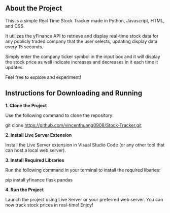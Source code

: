 ## About the Project

This is a simple Real Time Stock Tracker made in Python, Javascript, HTML, and CSS.

It utilizes the yFinance API to retrieve and display real-time stock data for any publicly traded company that the user selects, updating display data every 15 seconds.

Simply enter the company ticker symbol in the input box and it will display the stock price as well indicate increases and decreases in it each time it updates.

Feel free to explore and experiment!

## Instructions for Downloading and Running

**1. Clone the Project**

Use the following command to clone the repository:

git clone https://github.com/vincenthuang0908/Stock-Tracker.git

**2. Install Live Server Extension**

Install the Live Server extension in Visual Studio Code (or any other tool that can host a local web server).

**3. Install Required Libraries**

Run the following command in your terminal to install the required libaries:

pip install yfinance flask pandas

**4. Run the Project**

Launch the project using Live Server or your preferred web server.
You can now track stock prices in real-time!
Enjoy!
